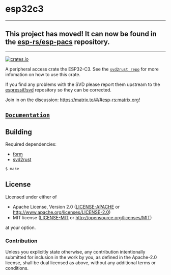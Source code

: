# esp32c3

---

## This project has moved! It can now be found in the [esp-rs/esp-pacs](https://github.com/esp-rs/esp-pacs/tree/main/esp32c3) repository.

---

[![crates.io](https://img.shields.io/crates/v/esp32c3.svg)](https://crates.io/crates/esp32c3)

A peripheral access crate the ESP32-C3. See the [`svd2rust repo`](https://github.com/rust-embedded/svd2rust) for more infomation on how to use this crate.

If you find any problems with the SVD please report them upstream to the [espressif/svd](https://github.com/espressif/svd) repository so they can be corrected.

Join in on the discussion: https://matrix.to/#/#esp-rs:matrix.org!

## [`Documentation`](https://docs.rs/esp32c3)

## Building

Required dependencies:

- [form](https://crates.io/crates/form)
- [svd2rust](https://github.com/rust-embedded/svd2rust)

```
$ make
```

## License

Licensed under either of

- Apache License, Version 2.0 ([LICENSE-APACHE](LICENSE-APACHE) or
  http://www.apache.org/licenses/LICENSE-2.0)
- MIT license ([LICENSE-MIT](LICENSE-MIT) or http://opensource.org/licenses/MIT)

at your option.

### Contribution

Unless you explicitly state otherwise, any contribution intentionally submitted
for inclusion in the work by you, as defined in the Apache-2.0 license, shall be
dual licensed as above, without any additional terms or conditions.
